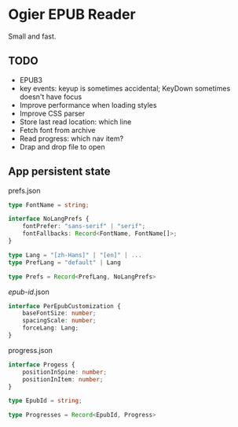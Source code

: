 # Ogier EPUB Reader

Small and fast.

## TODO

- EPUB3
- key events: keyup is sometimes accidental; KeyDown sometimes doesn't have focus
- Improve performance when loading styles
- Improve CSS parser
- Store last read location: which line
- Fetch font from archive
- Read progress: which nav item?
- Drap and drop file to open

## App persistent state

prefs.json

```ts
type FontName = string;

interface NoLangPrefs {
    fontPrefer: "sans-serif" | "serif";
    fontFallbacks: Record<FontName, FontName[]>;
}

type Lang = "[zh-Hans]" | "[en]" | ...
type PrefLang = "default" | Lang

type Prefs = Record<PrefLang, NoLangPrefs>
```

*epub-id*.json

```ts
interface PerEpubCustomization {
    baseFontSize: number;
    spacingScale: number;
    forceLang: Lang;
}
```

progress.json

```ts
interface Progess {
    positionInSpine: number;
    positionInItem: number;
}

type EpubId = string;

type Progresses = Record<EpubId, Progress>
```
